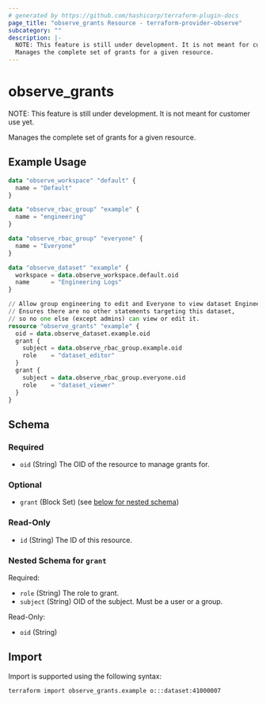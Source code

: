 ```yaml
---
# generated by https://github.com/hashicorp/terraform-plugin-docs
page_title: "observe_grants Resource - terraform-provider-observe"
subcategory: ""
description: |-
  NOTE: This feature is still under development. It is not meant for customer use yet.
  Manages the complete set of grants for a given resource.
---
```

# observe_grants

NOTE: This feature is still under development. It is not meant for customer use yet.

Manages the complete set of grants for a given resource.
## Example Usage
```terraform
data "observe_workspace" "default" {
  name = "Default"
}

data "observe_rbac_group" "example" {
  name = "engineering"
}

data "observe_rbac_group" "everyone" {
  name = "Everyone"
}

data "observe_dataset" "example" {
  workspace = data.observe_workspace.default.oid
  name      = "Engineering Logs"
}

// Allow group engineering to edit and Everyone to view dataset Engineering Logs.
// Ensures there are no other statements targeting this dataset,
// so no one else (except admins) can view or edit it.
resource "observe_grants" "example" {
  oid = data.observe_dataset.example.oid
  grant {
    subject = data.observe_rbac_group.example.oid
    role    = "dataset_editor"
  }
  grant {
    subject = data.observe_rbac_group.everyone.oid
    role    = "dataset_viewer"
  }
}
```
<!-- schema generated by tfplugindocs -->
## Schema

### Required

- `oid` (String) The OID of the resource to manage grants for.

### Optional

- `grant` (Block Set) (see [below for nested schema](#nestedblock--grant))

### Read-Only

- `id` (String) The ID of this resource.

<a id="nestedblock--grant"></a>
### Nested Schema for `grant`

Required:

- `role` (String) The role to grant.
- `subject` (String) OID of the subject. Must be a user or a group.

Read-Only:

- `oid` (String)
## Import
Import is supported using the following syntax:
```shell
terraform import observe_grants.example o:::dataset:41000007
```
